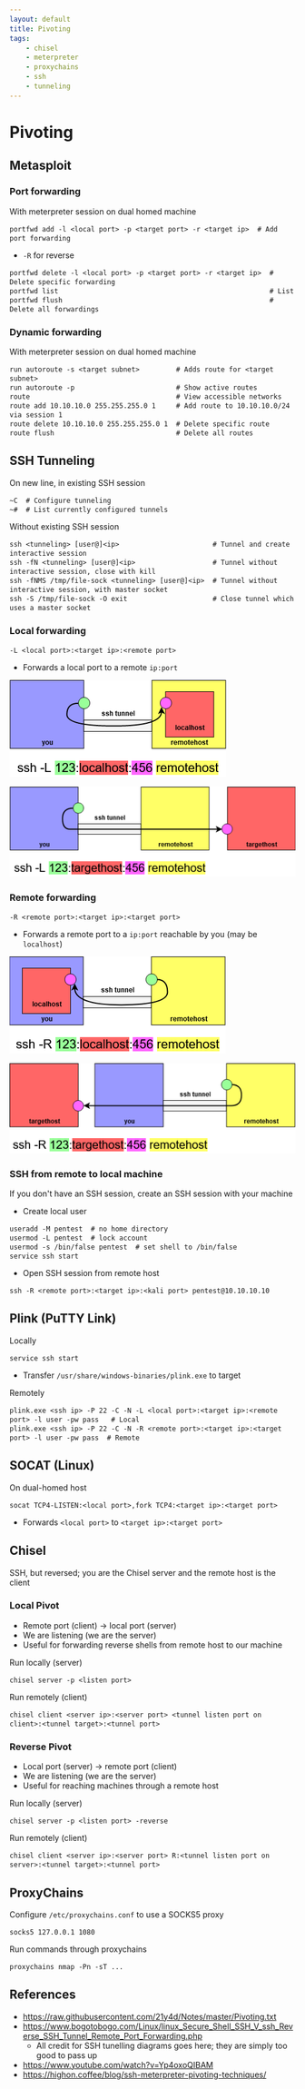 ```yaml
---
layout: default
title: Pivoting
tags:
    - chisel
    - meterpreter
    - proxychains
    - ssh
    - tunneling
---
```

# Pivoting
## Metasploit
### Port forwarding
With meterpreter session on dual homed machine
```shell
portfwd add -l <local port> -p <target port> -r <target ip>  # Add port forwarding
```
- `-R` for reverse

```shell
portfwd delete -l <local port> -p <target port> -r <target ip>  # Delete specific forwarding
portfwd list                                                    # List
portfwd flush                                                   # Delete all forwardings
```

### Dynamic forwarding
With meterpreter session on dual homed machine
```shell
run autoroute -s <target subnet>         # Adds route for <target subnet>
run autoroute -p                         # Show active routes
route                                    # View accessible networks
route add 10.10.10.0 255.255.255.0 1     # Add route to 10.10.10.0/24 via session 1
route delete 10.10.10.0 255.255.255.0 1  # Delete specific route
route flush                              # Delete all routes
```

## SSH Tunneling
On new line, in existing SSH session
```shell
~C  # Configure tunneling
~#  # List currently configured tunnels
```

Without existing SSH session
```shell
ssh <tunneling> [user@]<ip>                       # Tunnel and create interactive session
ssh -fN <tunneling> [user@]<ip>                   # Tunnel without interactive session, close with kill
ssh -fNMS /tmp/file-sock <tunneling> [user@]<ip>  # Tunnel without interactive session, with master socket
ssh -S /tmp/file-sock -O exit                     # Close tunnel which uses a master socket
```

### Local forwarding
```shell
-L <local port>:<target ip>:<remote port>
```
- Forwards a local port to a remote `ip:port`

![local forwarding](../ssh-local.png)

![local forwarding](../ssh-local2.png)

### Remote forwarding
```shell
-R <remote port>:<target ip>:<target port>
```
- Forwards a remote port to a `ip:port` reachable by you (may be `localhost`)

![remote forwarding](../ssh-remote.png)

![remote forwarding](../ssh-remote2.png)

### SSH from remote to local machine
If you don't have an SSH session, create an SSH session with your machine
- Create local user
```shell
useradd -M pentest  # no home directory
usermod -L pentest  # lock account
usermod -s /bin/false pentest  # set shell to /bin/false
service ssh start
```
- Open SSH session from remote host 
```shell
ssh -R <remote port>:<target ip>:<kali port> pentest@10.10.10.10
```

## Plink (PuTTY Link)
Locally
```shell
service ssh start
```
- Transfer `/usr/share/windows-binaries/plink.exe` to target

Remotely
```shell
plink.exe <ssh ip> -P 22 -C -N -L <local port>:<target ip>:<remote port> -l user -pw pass   # Local
plink.exe <ssh ip> -P 22 -C -N -R <remote port>:<target ip>:<target port> -l user -pw pass  # Remote
```

## SOCAT (Linux)
On dual-homed host
```shell
socat TCP4-LISTEN:<local port>,fork TCP4:<target ip>:<target port>
```
- Forwards `<local port>` to `<target ip>:<target port>`

## Chisel
SSH, but reversed; you are the Chisel server and the remote host is the client

### Local Pivot
- Remote port (client) → local port (server)
- We are listening (we are the server)
- Useful for forwarding reverse shells from remote host to our machine

Run locally (server)
```shell
chisel server -p <listen port>
```

Run remotely (client)
```shell
chisel client <server ip>:<server port> <tunnel listen port on client>:<tunnel target>:<tunnel port>
```

### Reverse Pivot
- Local port (server) → remote port (client)
- We are listening (we are the server)
- Useful for reaching machines through a remote host

Run locally (server)
```shell
chisel server -p <listen port> -reverse
```

Run remotely (client)
```shell
chisel client <server ip>:<server port> R:<tunnel listen port on server>:<tunnel target>:<tunnel port>
```

## ProxyChains
Configure `/etc/proxychains.conf` to use a SOCKS5 proxy
```shell
socks5 127.0.0.1 1080
```
Run commands through proxychains
```shell
proxychains nmap -Pn -sT ...
```

## References
- <https://raw.githubusercontent.com/21y4d/Notes/master/Pivoting.txt>
- <https://www.bogotobogo.com/Linux/linux_Secure_Shell_SSH_V_ssh_Reverse_SSH_Tunnel_Remote_Port_Forwarding.php>
    - All credit for SSH tunelling diagrams goes here; they are simply too good to pass up
- <https://www.youtube.com/watch?v=Yp4oxoQIBAM>
- <https://highon.coffee/blog/ssh-meterpreter-pivoting-techniques/>